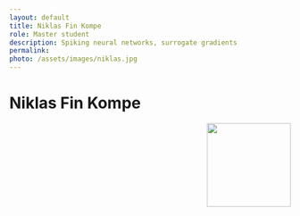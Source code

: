 ```yaml
---
layout: default
title: Niklas Fin Kompe
role: Master student
description: Spiking neural networks, surrogate gradients
permalink:
photo: /assets/images/niklas.jpg
---
```


# Niklas Fin Kompe

<img src="{{page.photo}}" width="150px" style="float: right">